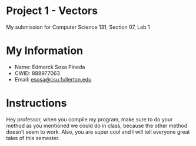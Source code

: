 # Project 1 - Vectors
My submission for Computer Science 131, Section 07, Lab 1
# My Information
* Name: Edmarck Sosa Pineda
* CWID: 888977063
* Email: esosa@csu.fullerton.edu
# Instructions
Hey professor, when you compile my program, make sure to do your method as you mentioned
we could do in class, because the other method doesn’t seem to work.
Also, you are super cool and I will tell everyone great tales of this semester.